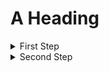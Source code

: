 # A Heading

<details>
  <summary>First Step</summary>
  The steps that are hidden.
</details>

<details markdown="1">
  <summary>Second Step</summary>

1. Do this.
2. Then this.
3. And also this.
3. Finally that.

</details>
